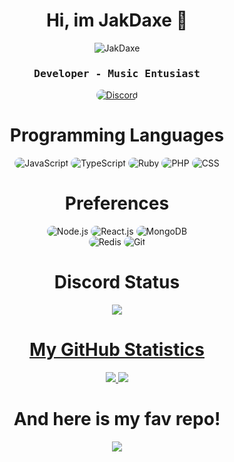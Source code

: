 
<p align="center">
    <h1 align="center">Hi, im JakDaxe 👋</h1>
    <p align="center"><img src="https://komarev.com/ghpvc/?username=JakDaxe" alt="JakDaxe" /> </p> </h1>
</p>
<div align="center">
    <h3 align="center"><samp> Developer - Music Entusiast </samp></h3>
</div>

<p align="center">
    <a href="https://discord.gg/5rNm6uQUqt"><img src="https://img.shields.io/badge/Discord-323540?style=for-the-badge&logo=discord&logoColor=5294E2" style="border-radius:15px" alt="Discord"></a>
</p>

<h1 align="center">
    Programming Languages
</h1>

<div align="center">
    <img src="https://img.shields.io/badge/JavaScript-323540?style=for-the-badge&logo=javascript&logoColor=5294E2" alt="JavaScript" style="border-radius:15px"/>
    <img src="https://img.shields.io/badge/TypeScript-323540?style=for-the-badge&logo=typescript&logoColor=5294E2" alt="TypeScript" style="border-radius:15px"/>
    <img src="https://img.shields.io/badge/Ruby-323540?style=for-the-badge&logo=ruby&logoColor=5294E2" alt="Ruby" style="border-radius:15px"/>
    <img src="https://img.shields.io/badge/PHP-323540?style=for-the-badge&logo=php&logoColor=5294E2" alt="PHP" style="border-radius:15px"/>
    <img src="https://img.shields.io/badge/CSS-323540?style=for-the-badge&logo=css&logoColor=5294E2" alt="CSS" style="border-radius:15px"/>
</div>

<h1 align="center">
    Preferences
</h1>

<div align="center">
    <img src="https://img.shields.io/badge/Node.js-323540?style=for-the-badge&logo=node.js&logoColor=5294E2" alt="Node.js" style="border-radius:15px"/>
    <img src="https://img.shields.io/badge/React-323540?style=for-the-badge&logo=react&logoColor=5294E2" alt="React.js"  style="border-radius:15px"/>
    <img src="https://img.shields.io/badge/MongoDB-323540?style=for-the-badge&logo=mongodb&logoColor=5294E2" alt="MongoDB" style="border-radius:15px"/>
    <br/>
    <img src="https://img.shields.io/badge/Redis-323540.svg?style=for-the-badge&logo=redis&logoColor=5294E2" alt="Redis" style="border-radius:15px"/>
    <img src="https://img.shields.io/badge/git-323540.svg?style=for-the-badge&logo=git&logoColor=5294E2" alt="Git" style="border-radius:15px"/>
</div>

<h1 align="center">
    Discord Status
</h1>
<p align="center">
    <a href="https://github.com/JakDaxe">
      <img src="https://lanyard.cnrad.dev/api/318149637964038144?theme=dark&animated=true&hideDiscrim=true&borderRadius=10px&idleMessage=Nothing+xd" />
</p>
    
<h1 align="center">
    My GitHub Statistics
</h1>
  <p align="center">
    <a href="https://github.com/JakDaxe/">
        <img src="https://github-readme-stats.vercel.app/api?username=JakDaxe&show_icons=true&theme=dark" />
    <a href="https://github.com/JakDaxe">
        <img src="https://github-readme-streak-stats.herokuapp.com?user=JakDaxe&show_icons=true&theme=dark" />
    </a>
<p>
    
<h1 align="center">
    And here is my fav repo!
</h1>
<p align="center">
    <a href="https://github.com/JakDaxe/EclipseRPG">
        <img src="https://github-readme-stats.vercel.app/api/pin/?username=JakDaxe&repo=EclipseRPG&theme=dark&show_owner=DEEM-0001" />
    </a>
</p>
